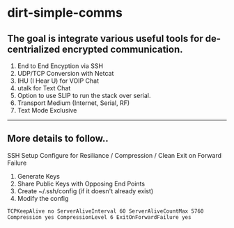 # dirt-simple-comms

The goal is integrate various useful tools for de-centrialized encrypted communication.
----------------------------
1. End to End Encyption via SSH
2. UDP/TCP Conversion with Netcat
3. IHU (I Hear U) for VOIP Chat
4. utalk for Text Chat
5. Option to use SLIP to run the stack over serial.
6. Transport Medium (Internet, Serial, RF)
7. Text Mode Exclusive

----------------------------
More details to follow..
----------------------------

SSH Setup
Configure for Resiliance / Compression / Clean Exit on Forward Failure

1. Generate Keys
2. Share Public Keys with Opposing End Points
3. Create ~/.ssh/config (if it doesn't already exist)
4. Modify the config

`TCPKeepAlive no
ServerAliveInterval 60
ServerAliveCountMax 5760
Compression yes
CompressionLevel 6
ExitOnForwardFailure yes`
